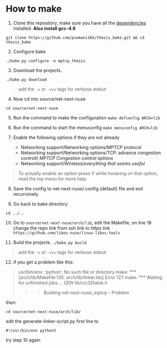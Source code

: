 # How to make
1. Clone this repository, make sure you have all the [dependencies](https://ns-3-dce.readthedocs.io/en/latest/getting-started.html) installed. 
**Also install gcc-4.8**

```git clone https://github.com/psomani16k/thesis_bake.git && cd thesis_bake```


2. Configure bake

```./bake.py configure -e mptcp_thesis```

3. Download the projects.

```./bake.py download```
> add the `-v` or `-vvv` tags for verbose stdout

4. Now cd into source/net-next-nuse

```cd source/net-next-nuse```

5. Run the command to make the configuration
```make defconfig ARCH=lib```

6. Run the command to start the menuconfig
```make menuconfig ARCH=lib```

7. Enable the following options if they are not already
    - Networking support/Networking options/MPTCP protocol
    - Networking support/Networking options/TCP: advance congestion controll/ _MPTCP Congestion control options_
    - Networking support/Wireless/_everything that seems useful_

> To actually enable an option press Y while hovering on that option, read the top menu for more help

8. Save the config to net-next-nuse/.config (default) file and exit recurrsively.

9. Go back to bake directory 

```cd ../..```

10. Go to `source/net-next-nuse/arch/lib`, edit the Makefile, on line 18 change the repo link from ssh link to https link
`https://github.com/libos-nuse/linux-libos-tools`

11. Build the projects.
```./bake.py build```
> add the `-v` or `-vvv` tags for verbose stdout

12. if you get a problem like this:
> usr/bin/env: ‘python’: No such file or directory
> make: *** [arch/lib/Makefile:135: arch/lib/linker.lds] Error 127
> make: *** Waiting for unfinished jobs....
>   GEN     lib/crc32table.h
> 
> >> Building net-next-nuse_mptcp - Problem

then:

```cd source/net-next-nuse/arch/lib/```

edit the generate-linker-script.py first line to 

```#!/usr/bin/env python3```

try step 10 again

